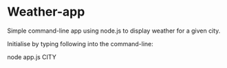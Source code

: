 # Weather-app 
Simple command-line app using node.js to display weather for a given city.

Initialise by typing following into the command-line:

node app.js CITY

